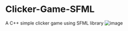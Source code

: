 # Clicker-Game-SFML
A C++ simple clicker game using SFML library
![image](https://github.com/Parven05/Clicker-Game-SFML/assets/101796812/39851374-51e6-40bc-9e39-cfd1d049ef29)
